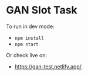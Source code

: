 # GAN Slot Task

To run in dev mode:

- `npm install`
- `npm start`

Or check live on:

- https://gan-test.netlify.app/
